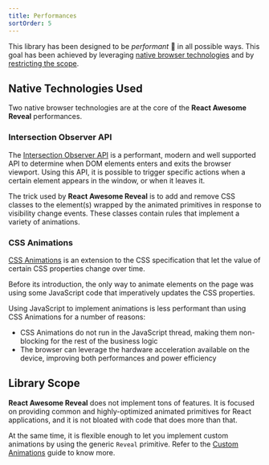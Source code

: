 ```yaml
---
title: Performances
sortOrder: 5
---
```


This library has been designed to be _performant_ :rocket: in all possible ways. This goal has been achieved by leveraging [native browser technologies](#native-technologies-used) and by [restricting the scope](#library-scope).

## Native Technologies Used

Two native browser technologies are at the core of the **React Awesome Reveal** performances.

### Intersection Observer API

The [Intersection Observer API](https://developer.mozilla.org/en-US/docs/Web/API/Intersection_Observer_API) is a performant, modern and well supported API to determine when DOM elements enters and exits the browser viewport. Using this API, it is possible to trigger specific actions when a certain element appears in the window, or when it leaves it.

The trick used by **React Awesome Reveal** is to add and remove CSS classes to the element(s) wrapped by the animated primitives in response to visibility change events. These classes contain rules that implement a variety of animations.

### CSS Animations

[CSS Animations](https://developer.mozilla.org/en-US/docs/Web/CSS/CSS_Animations) is an extension to the CSS specification that let the value of certain CSS properties change over time.

Before its introduction, the only way to animate elements on the page was using some JavaScript code that imperatively updates the CSS properties.

Using JavaScript to implement animations is less performant than using CSS Animations for a number of reasons:

- CSS Animations do not run in the JavaScript thread, making them non-blocking for the rest of the business logic
- The browser can leverage the hardware acceleration available on the device, improving both performances and power efficiency

## Library Scope

**React Awesome Reveal** does not implement tons of features. It is focused on providing common and highly-optimized animated primitives for React applications, and it is not bloated with code that does more than that.

At the same time, it is flexible enough to let you implement custom animations by using the generic `Reveal` primitive. Refer to the [Custom Animations](/docs/custom-animations) guide to know more.

